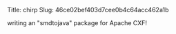 Title: chirp
Slug: 46ce02bef403d7cee0b4c64acc462a1b

writing an "smdtojava" package for Apache CXF!
